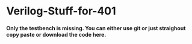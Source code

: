 # Verilog-Stuff-for-401

#### Only the testbench is missing. You can either use git or just straighout copy paste or download the code here.

